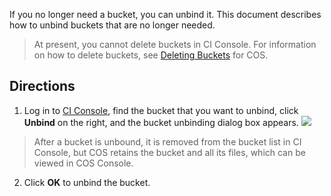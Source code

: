 If you no longer need a bucket, you can unbind it. This document describes how to unbind buckets that are no longer needed.

>At present, you cannot delete buckets in CI Console. For information on how to delete buckets, see [Deleting Buckets](https://intl.cloud.tencent.com/document/product/436/30361) for COS.

## Directions
1. Log in to [CI Console](https://console.cloud.tencent.com/ci), find the bucket that you want to unbind, click **Unbind** on the right, and the bucket unbinding dialog box appears.
![](https://main.qcloudimg.com/raw/664fec4586fe31302ae98f6490a6e884.png)
>After a bucket is unbound, it is removed from the bucket list in CI Console, but COS retains the bucket and all its files, which can be viewed in COS Console.
2. Click **OK** to unbind the bucket.
